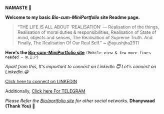 **NAMASTE 🙏**

**Welcome to my basic _Bio-cum-MiniPortfolio_ site Readme page.**

>“THE LIFE IS ALL ABOUT 'REALISATION' — Realisation of the things, Realisation of moral duties & responsibilities, Realisation of State of mind, objects and senses, The Realisation of Supreme Truth. And Finally, The Realisation Of Our Real Self.”
~ @ayushjha2911

**Here's the [Bio-cum-MiniPortfolio site](https://ayushjha2911.github.io/)** `(Mobile view & few more fixes needed ~ W.I.P)`


_Apart from this,
It's important to connect on LinkedIn 😇 Let's connect on LinkedIn.😁_

[Click here to connect on LINKEDIN](https://www.linkedin.com/in/ayushjha2911)

Additionally, [Click here For TELEGRAM](https://telegram.me/ayushjha2911)

_Please Refer the [Bio/portfolio site](https://ayushjha2911.github.io/) for other social networks._
**Dhanywaad (Thank You) 🙏**
